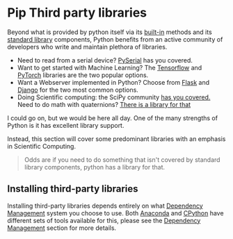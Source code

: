 # Pip Third party libraries

Beyond what is provided by python itself via
its [built-in](https://docs.python.org/3/library/functions.html) methods and
its [standard library](https://docs.python.org/3/library/) components, Python benefits from an active
community of developers who write and maintain plethora of libraries.

- Need to read from a serial device? [PySerial](https://pypi.org/project/pyserial/) has you covered.
- Want to get started with Machine Learning? The [Tensorflow](https://www.tensorflow.org/)
  and [PyTorch](https://pytorch.org/) libraries are the two popular options.
- Want a Webserver implemented in Python? Choose
  from [Flask](https://flask.palletsprojects.com/en/2.0.x/)
  and [Django](https://www.djangoproject.com/) for the two most common options.
- Doing Scientific computing: the SciPy community [has you covered.](https://www.scipy.org/)
  Need to do math with
  quaternions? [There is a library for that](https://github.com/KieranWynn/pyquaternion)

I could go on, but we would be here all day. One of the many strengths of Python is it has excellent
library support.

Instead, this section will cover some predominant libraries with an emphasis in Scientific Computing.

> Odds are if you need to do something that isn't covered by standard library components, python has a library for that.


## Installing third-party libraries
Installing third-party libraries depends entirely on what [Dependency Management]() system you choose to use.
Both [Anaconda]() and [CPython]() have different sets of tools available for this, please see the [Dependency Management]() section for more details.